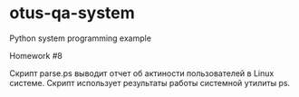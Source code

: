 # otus-qa-system
Python system programming example

Homework #8

Скрипт parse.ps выводит отчет об актиности пользователей в Linux системе. Скрипт использует результаты работы системной утилиты ps. 
